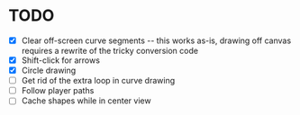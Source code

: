 # TODO
- [x] Clear off-screen curve segments -- this works as-is, drawing off canvas requires a rewrite of the tricky conversion code
- [x] Shift-click for arrows
- [x] Circle drawing
- [ ] Get rid of the extra loop in curve drawing
- [ ] Follow player paths
- [ ] Cache shapes while in center view
